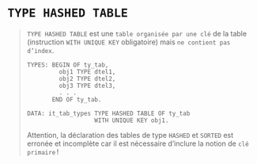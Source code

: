 # **`TYPE HASHED TABLE`**

> `TYPE HASHED TABLE` est une `table organisée par une clé` de la table (instruction `WITH UNIQUE KEY` obligatoire) mais `ne contient pas d’index`.
>
> ```JS
> TYPES: BEGIN OF ty_tab,
>          obj1 TYPE dtel1,
>          obj2 TYPE dtel2,
>          obj3 TYPE dtel3,
>          . . .
>        END OF ty_tab.
>
> DATA: it_tab_types TYPE HASHED TABLE OF ty_tab
>                    WITH UNIQUE KEY obj1.
> ```
>
> Attention, la déclaration des tables de type `HASHED` et `SORTED` est erronée et incomplète car il est nécessaire d’inclure la notion de `clé primaire` !
